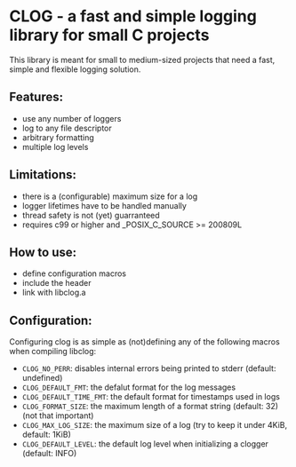 # CLOG - a fast and simple logging library for small C projects

This library is meant for small to medium-sized projects that need a fast, simple and flexible
logging solution.

## Features:
- use any number of loggers
- log to any file descriptor
- arbitrary formatting
- multiple log levels

## Limitations:
- there is a (configurable) maximum size for a log
- logger lifetimes have to be handled manually
- thread safety is not (yet) guarranteed
- requires c99 or higher and _POSIX_C_SOURCE >= 200809L

## How to use:
- define configuration macros
- include the header
- link with libclog.a

## Configuration:
Configuring clog is as simple as (not)defining any of the following macros when compiling libclog:
- `CLOG_NO_PERR`: disables internal errors being printed to stderr (default: undefined)
- `CLOG_DEFAULT_FMT`: the defalut format for the log messages
- `CLOG_DEFAULT_TIME_FMT`: the default format for timestamps used in logs
- `CLOG_FORMAT_SIZE`: the maximum length of a format string (default: 32) (not that important)
- `CLOG_MAX_LOG_SIZE`: the maximum size of a log (try to keep it under 4KiB, default: 1KiB)
- `CLOG_DEFAULT_LEVEL`: the default log level when initializing a clogger (default: INFO)
